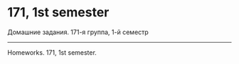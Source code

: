 ﻿171, 1st semester
===============


Домашние задания. 171-я группа, 1-й семестр

___________________________________________

Homeworks. 171, 1st semester.

